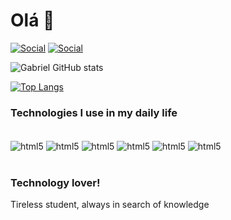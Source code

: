 # Olá 👋

[![Social](https://img.shields.io/badge/-Gabriel%20Andrade-blue?style=social&logo=gmail&logoColor=red)](https://www.instagram.com/gabrieelandraade/)
[![Social](https://img.shields.io/badge/-Gabriel%20Andrade-blue?style=social&logo=linkedin)](https://www.linkedin.com/in/gabriel-andrade-590a17227/)


![Gabriel GitHub stats](https://github-readme-stats.vercel.app/api?username=GaabrielCoosta&show_icons=true&theme=dracula)

[![Top Langs](https://github-readme-stats.vercel.app/api/top-langs/?username=GaabrielCoosta&layout=compact)](https://github.com/anuraghazra/github-readme-stats)


### Technologies I use in my daily life
<div sttyle="display: inline_block"><br/>
    <img align="center" alt="html5" src="https://img.shields.io/badge/HTML-239120?style=for-the-badge&logo=html5&logoColor=white" />
    <img align="center" alt="html5" src="https://img.shields.io/badge/Python-3776AB?style=for-the-badge&logo=python&logoColor=white" />
    <img align="center" alt="html5" src="https://img.shields.io/badge/Python-14354C?style=for-the-badge&logo=python&logoColor=white" />
    <img align="center" alt="html5" src="https://img.shields.io/badge/C%2B%2B-00599C?style=for-the-badge&logo=c%2B%2B&logoColor=white" />
    <img align="center" alt="html5" src="https://img.shields.io/badge/MySQL-00000F?style=for-the-badge&logo=mysql&logoColor=white" />
    <img align="center" alt="html5" src="https://img.shields.io/badge/SQLite-07405E?style=for-the-badge&logo=sqlite&logoColor=white" />
    
    
</div><br/>

### Technology lover!
Tireless student, always in search of knowledge
